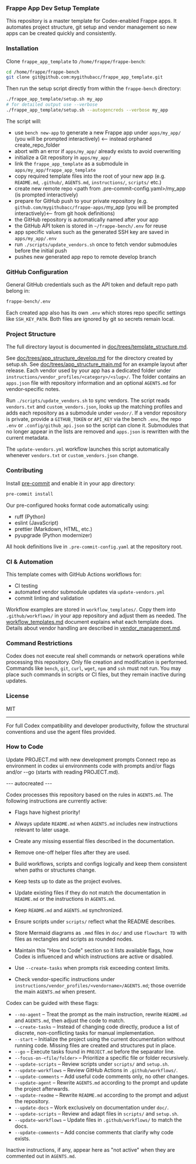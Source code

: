 ### Frappe App Dev Setup Template

This repository is a master template for Codex-enabled Frappe apps. It automates project structure, git setup and vendor management so new apps can be created quickly and consistently.

### Installation

Clone `frappe_app_template` to `/home/frappe/frappe-bench`:

```bash
cd /home/frappe/frappe-bench
git clone git@github.com:mygithubacc/frappe_app_template.git
```

Then run the setup script directly from within the `frappe-bench` directory:

```bash
./frappe_app_template/setup.sh my_app
# for detailed output use --verbose
./frappe_app_template/setup.sh --autogencreds --verbose my_app
```

The script will:

- use `bench new-app` to generate a new Frappe app under `apps/my_app/` (you will be prompted interactively) <-- instead orphaned create_repo_folder
- abort with an error if `apps/my_app/` already exists to avoid overwriting
- initialize a Git repository in `apps/my_app/`
- link the `frappe_app_template` as a submodule in `apps/my_app/frappe_app_template`
- copy required template files into the root of your new app (e.g. `README.md`, `.github/`, `AGENTS.md`, `instructions/`, `scripts/` etc.)
- create new remote repo <path from .pre-commit-config.yaml>/my_app (is prompted interactively)
- prepare for GitHub push to your private repository (e.g. `github.com/mygithubacc/frappe-apps/`my_app (you will be prompted interactively)<-- from git hook definitions)
- the GitHub repository is automatically named after your app
- the GitHub API token is stored in `~/frappe-bench/.env` for reuse
- app specific values such as the generated SSH key are saved in `apps/my_app/.env`
- run `./scripts/update_vendors.sh` once to fetch vendor submodules before the initial push
- pushes new generated app repo to remote develop branch

### GitHub Configuration

General GitHub credentials such as the API token and default repo path belong in:

```bash
frappe-bench/.env
```

Each created app also has its own `.env` which stores repo specific settings like `SSH_KEY_PATH`.
Both files are ignored by git so secrets remain local.

### Project Structure

The full directory layout is documented in [doc/trees/template_structure.md](doc/trees/template_structure.md).


See [doc/trees/app_structure_develop.md](doc/trees/app_structure_develop.md) for the directory created by setup.sh.
See [doc/trees/app_structure_main.md](doc/trees/app_structure_main.md) for an example layout after release.
Each vendor used by your app has a dedicated folder under `instructions/vendor_profiles/<category>/<slug>/`.
The folder contains an `apps.json` file with repository information and an optional `AGENTS.md` for vendor‑specific notes.

Run `./scripts/update_vendors.sh` to sync vendors. The script reads `vendors.txt` and `custom_vendors.json`, looks up the matching profiles and adds each repository as a submodule under `vendor/`. If a vendor repository is private, provide a `GITHUB_TOKEN` or `API_KEY` via the bench `.env`, the repo `.env` or `.config/github_api.json` so the script can clone it. Submodules that no longer appear in the lists are removed and `apps.json` is rewritten with the current metadata.

The `update-vendors.yml` workflow launches this script automatically whenever `vendors.txt` or `custom_vendors.json` change.

### Contributing

Install [pre-commit](https://pre-commit.com/) and enable it in your app directory:

```bash
pre-commit install
```

Our pre-configured hooks format code automatically using:

- ruff (Python)
- eslint (JavaScript)
- prettier (Markdown, HTML, etc.)
- pyupgrade (Python modernizer)

All hook definitions live in `.pre-commit-config.yaml` at the repository root.

### CI & Automation

This template comes with GitHub Actions workflows for:

- CI testing
- automated vendor submodule updates via `update-vendors.yml`
- commit linting and validation

Workflow examples are stored in `workflow_templates/`. Copy them into
`.github/workflows/` in your app repository and adjust them as needed.
The [workflow_templates.md](doc/workflow_templates.md) document explains what
each template does. Details about vendor handling are described in
[vendor_management.md](doc/scripts/vendor_management.md).
### Command Restrictions
Codex does not execute real shell commands or network operations while processing this repository. Only file creation and modification is performed. Commands like `bench`, `git`, `curl`, `wget`, `npm` and `ssh` must not run. You may place such commands in scripts or CI files, but they remain inactive during updates.
### License
MIT

---

For full Codex compatibility and developer productivity, follow the structural conventions and use the agent files provided.

### How to Code

Update PROJECT.md with new development prompts
Connect repo as environment in codex ui environments
code with prompts and/or flags and/or --go (starts with reading PROJECT.md).

--- autocreated ---

Codex processes this repository based on the rules in `AGENTS.md`. The following instructions are currently active:
- Flags have highest priority!
- Always update `README.md` when `AGENTS.md` includes new instructions relevant to later usage.

- Create any missing essential files described in the documentation.
- Remove one-off helper files after they are used.
- Build workflows, scripts and configs logically and keep them consistent when paths or structures change.
- Keep tests up to date as the project evolves.
- Update existing files if they do not match the documentation in `README.md` or the instructions in `AGENTS.md`.
- Keep `README.md` and `AGENTS.md` synchronized.
- Ensure scripts under `scripts/` reflect what the README describes.
- Store Mermaid diagrams as `.mmd` files in `doc/` and use `flowchart TD` with files as rectangles and scripts as rounded nodes.
- Maintain this "How to Code" section so it lists available flags, how Codex is influenced and which instructions are active or disabled.
- Use `--create-tasks` when prompts risk exceeding context limits.
- Check vendor-specific instructions under `instructions/vendor_profiles/<vendorname>/AGENTS.md`; those override the main `AGENTS.md` when present.

Codex can be guided with these flags:

- `--no-agent` &ndash; Treat the prompt as the main instruction, rewrite `README.md` and `AGENTS.md`, then adjust the code to match.
- `--create-tasks` &ndash; Instead of changing code directly, produce a list of discrete, non-conflicting tasks for manual implementation.
- `--start` &ndash; Initialize the project using the current documentation without running code. Missing files are created and structures put in place.
- `--go` &ndash; Execute tasks found in `PROJECT.md` before the separator line.
- `--focus-on-<file/folder>` &ndash; Prioritize a specific file or folder recursively.
- `--update-scripts` &ndash; Review scripts under `scripts/` and `setup.sh`.
- `--update-workflows` &ndash; Review GitHub Actions in `.github/workflows/`.
- `--update-comments` &ndash; Add useful code comments only, no other changes.
- `--update-agent` &ndash; Rewrite `AGENTS.md` according to the prompt and update the project afterwards.
- `--update-readme` &ndash; Rewrite `README.md` according to the prompt and adjust the repository.
- `--update-docs` &ndash; Work exclusively on documentation under `doc/`.
- `--update-scripts` &ndash; Review and adapt files in `scripts/` and `setup.sh`.
- `--update-workflows` &ndash; Update files in `.github/workflows/` to match the docs.
- `--update-comments` &ndash; Add concise comments that clarify why code exists.

Inactive instructions, if any, appear here as "not active" when they are commented out in `AGENTS.md`.

